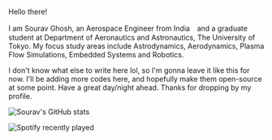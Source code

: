 Hello there!

I am Sourav Ghosh, an Aerospace Engineer from India　and a graduate student at Department of Aeronautics and Astronautics, The University of Tokyo. 
My focus study areas include Astrodynamics, Aerodynamics, Plasma Flow Simulations, Embedded Systems and Robotics. 

I don't know what else to write here lol, so I'm gonna leave it like this for now. I'll be adding more codes here, and hopefully make them open-source at some point.
Have a great day/night ahead. Thanks for dropping by my profile.

![Sourav's GitHub stats](https://github-readme-stats.vercel.app/api?username=souravius1234&show_icons=true&theme=tokyonight)

![Spotify recently played](https://spotify-recently-played-readme.vercel.app/api?user=souravius234&width=600)
